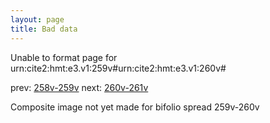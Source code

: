 ```yaml
---
layout: page
title: Bad data
---
```


Unable to format page for urn:cite2:hmt:e3.v1:259v#urn:cite2:hmt:e3.v1:260v#

prev: [258v-259v](../258v-259v/) next: [260v-261v](../260v-261v/)

Composite image not yet made for bifolio spread 259v-260v

